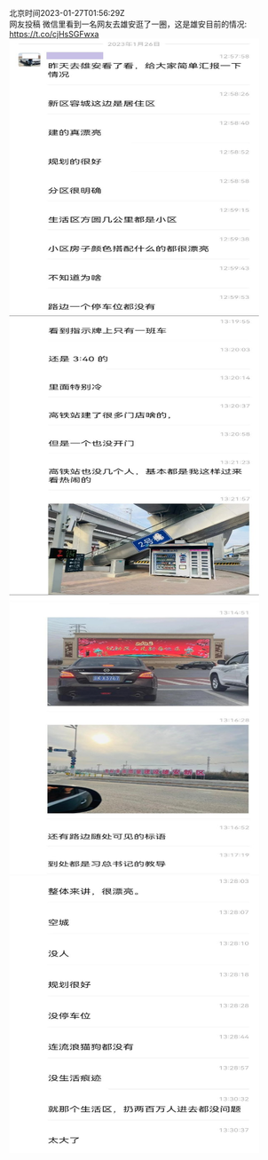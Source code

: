 北京时间2023-01-27T01:56:29Z<br>网友投稿
微信里看到一名网友去雄安逛了一圈，这是雄安目前的情况: https://t.co/cjHsSGFwxa<br><img src='/temp/image/2023/y-Month-1/1618669217410322433_0.jpg' width='450' height='500'><img src='/temp/image/2023/y-Month-1/1618669217410322433_1.jpg' width='450' height='500'><img src='/temp/image/2023/y-Month-1/1618669217410322433_2.jpg' width='450' height='500'><img src='/temp/image/2023/y-Month-1/1618669217410322433_3.jpg' width='450' height='500'><br><br>